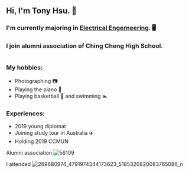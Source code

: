 ## Hi, I'm Tony Hsu. 👋

### I'm currently majoring in [Electrical Engerneering](https://www.dece.nctu.edu.tw/). 🖥
### I join alumni association of Ching Cheng High School.
#

### My hobbies:
- Photographing 📷
- Playing the piano 🎹
- Playing basketball 🏀 and swimming 🏊

### Experiences:
- 2019 young diplomat
- Joining study tour in Australia ✈️
- Holding 2019 CCMUN


Alumni association
![56109](https://user-images.githubusercontent.com/98265780/150689295-1c46661c-f241-4617-a896-3d0161189b59.jpg)

I attended
![269680974_4791974344173623_5185320820083765086_n](https://user-images.githubusercontent.com/98265780/150689690-e50d7aa3-8ea9-45af-9cbc-19cb7775f417.jpg)



<!--
**tonyyjhsu/tonyyjhsu** is a ✨ _special_ ✨ repository because its `README.md` (this file) appears on your GitHub profile.

Here are some ideas to get you started:

- 🔭 I’m currently working on ...
- 🌱 I’m currently learning ...
- 👯 I’m looking to collaborate on ...
- 🤔 I’m looking for help with ...
- 💬 Ask me about ...
- 📫 How to reach me: ...
- 😄 Pronouns: ...
- ⚡ Fun fact: ...
-->
